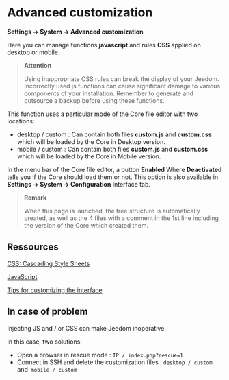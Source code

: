 # Advanced customization
**Settings → System → Advanced customization**

Here you can manage functions **javascript** and rules **CSS** applied on desktop or mobile.

> **Attention**
>
> Using inappropriate CSS rules can break the display of your Jeedom. Incorrectly used js functions can cause significant damage to various components of your installation. Remember to generate and outsource a backup before using these functions.

This function uses a particular mode of the Core file editor with two locations:

- desktop / custom : Can contain both files **custom.js** and **custom.css** which will be loaded by the Core in Desktop version.
- mobile / custom : Can contain both files **custom.js** and **custom.css** which will be loaded by the Core in Mobile version.

In the menu bar of the Core file editor, a button **Enabled** Where **Deactivated** tells you if the Core should load them or not. This option is also available in **Settings → System → Configuration** Interface tab.

> **Remark**
>
> When this page is launched, the tree structure is automatically created, as well as the 4 files with a comment in the 1st line including the version of the Core which created them.

## Ressources

[CSS: Cascading Style Sheets](https://developer.mozilla.org/en-US/docs/Web/CSS)

[JavaScript](https://developer.mozilla.org/en-US/docs/Web/JavaScript)

[Tips for customizing the interface](https://kiboost.github.io/jeedom_docs/jeedomV4Tips/Interface/)

## In case of problem

Injecting JS and / or CSS can make Jeedom inoperative.

In this case, two solutions:

- Open a browser in rescue mode : `IP / index.php?rescue=1`
- Connect in SSH and delete the customization files : `desktop / custom` and` mobile / custom`

